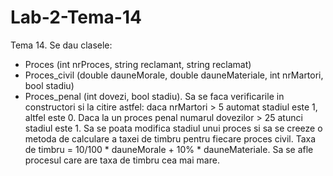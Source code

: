 # Lab-2-Tema-14
Tema 14. Se dau clasele:
- Proces (int nrProces, string reclamant, string reclamat)
- Proces_civil (double dauneMorale, double dauneMateriale, int nrMartori,
bool stadiu)
- Proces_penal (int dovezi, bool stadiu).
Sa se faca verificarile in constructori si la citire astfel: daca nrMartori > 5 automat
stadiul este 1, altfel este 0. Daca la un proces penal numarul dovezilor > 25
atunci stadiul este 1.
Sa se poata modifica stadiul unui proces si sa se creeze o metoda de calculare a
taxei de timbru pentru fiecare proces civil. Taxa de timbru = 10/100 *
dauneMorale + 10% * dauneMateriale.
Sa se afle procesul care are taxa de timbru cea mai mare.
